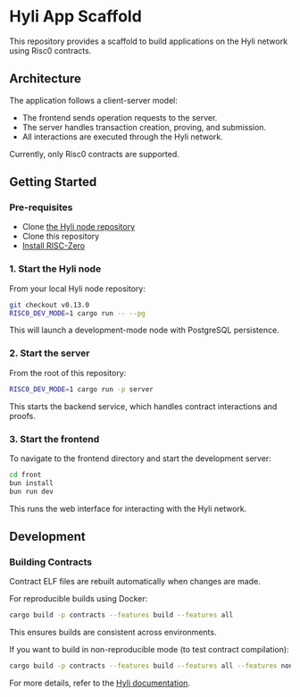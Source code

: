 # Hyli App Scaffold

This repository provides a scaffold to build applications on the Hyli network using Risc0 contracts.

## Architecture

The application follows a client-server model:

- The frontend sends operation requests to the server.
- The server handles transaction creation, proving, and submission.
- All interactions are executed through the Hyli network.

Currently, only Risc0 contracts are supported.

## Getting Started

### Pre-requisites

- Clone [the Hyli node repository](github.com/hyli-org/hyli)
- Clone this repository
- [Install RISC-Zero](https://dev.risczero.com/api/zkvm/install)

### 1. Start the Hyli node

From your local Hyli node repository:

```bash
git checkout v0.13.0
RISC0_DEV_MODE=1 cargo run -- --pg
```

This will launch a development-mode node with PostgreSQL persistence.

### 2. Start the server

From the root of this repository:

```bash
RISC0_DEV_MODE=1 cargo run -p server
```

This starts the backend service, which handles contract interactions and proofs.

### 3. Start the frontend

To navigate to the frontend directory and start the development server:

```bash
cd front
bun install
bun run dev
```

This runs the web interface for interacting with the Hyli network.

## Development

### Building Contracts

Contract ELF files are rebuilt automatically when changes are made.

For reproducible builds using Docker:

```bash
cargo build -p contracts --features build --features all
```

This ensures builds are consistent across environments.

If you want to build in non-reproducible mode (to test contract compilation):
```bash
cargo build -p contracts --features build --features all --features nonreproducible
```

For more details, refer to the [Hyli documentation](https://docs.hyli.org).
